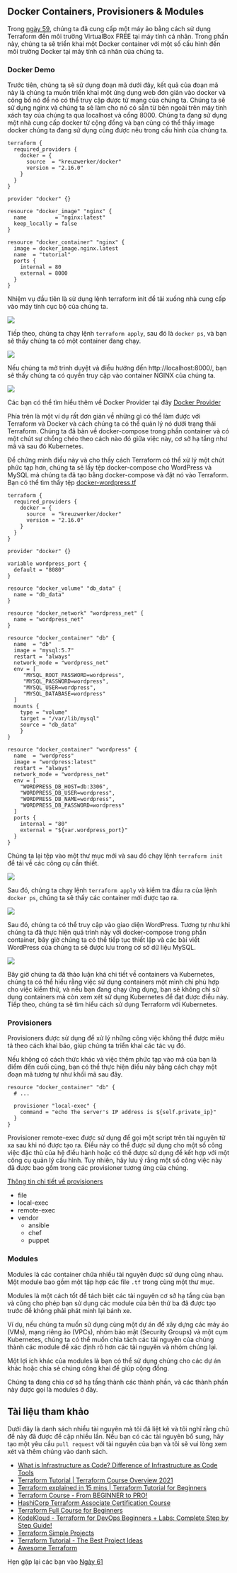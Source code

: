 ## Docker Containers, Provisioners & Modules

Trong [ngày 59](day59.md), chúng ta đã cung cấp một máy ảo bằng cách sử dụng Terraform đến môi trường VirtualBox FREE tại máy tính cá nhân. Trong phần này, chúng ta sẽ triển khai một Docker container với một số cấu hình đến môi trường Docker tại máy tính cá nhân của chúng ta.

### Docker Demo

Trước tiên, chúng ta sẽ sử dụng đoạn mã dưới đây, kết quả của đoạn mã này là chúng ta muốn triển khai một ứng dụng web đơn giản vào docker và công bố nó để nó có thể truy cập được từ mạng của chúng ta. Chúng ta sẽ sử dụng nginx và chúng ta sẽ làm cho nó có sẵn từ bên ngoài trên máy tính xách tay của chúng ta qua localhost và cổng 8000. Chúng ta đang sử dụng một nhà cung cấp docker từ cộng đồng và bạn cũng có thể thấy image docker chúng ta đang sử dụng cũng được nêu trong cấu hình của chúng ta.

```
terraform {
  required_providers {
    docker = {
      source  = "kreuzwerker/docker"
      version = "2.16.0"
    }
  }
}

provider "docker" {}

resource "docker_image" "nginx" {
  name         = "nginx:latest"
  keep_locally = false
}

resource "docker_container" "nginx" {
  image = docker_image.nginx.latest
  name  = "tutorial"
  ports {
    internal = 80
    external = 8000
  }
}
```

Nhiệm vụ đầu tiên là sử dụng lệnh terraform init để tải xuống nhà cung cấp vào máy tính cục bộ của chúng ta.

![](Images/Day60_IAC1.png)

Tiếp theo, chúng ta chạy lệnh `terraform apply`, sau đó là `docker ps`, và bạn sẽ thấy chúng ta có một container đang chạy.

![](Images/Day60_IAC2.png)

Nếu chúng ta mở trình duyệt và điều hướng đến http://localhost:8000/, bạn sẽ thấy chúng ta có quyền truy cập vào container NGINX của chúng ta.

![](Images/Day60_IAC3.png)

Các bạn có thể tìm hiểu thêm về Docker Provider tại đây [Docker Provider](https://registry.terraform.io/providers/kreuzwerker/docker/latest/docs/resources/container)

Phía trên là một ví dụ rất đơn giản về những gì có thể làm được với Terraform và Docker và cách chúng ta có thể quản lý nó dưới trạng thái Terraform. Chúng ta đã bàn về docker-compose trong phần container và có một chút sự chồng chéo theo cách nào đó giữa việc này, cơ sở hạ tầng như mã và sau đó Kubernetes.

Để chứng minh điều này và cho thấy cách Terraform có thể xử lý một chút phức tạp hơn, chúng ta sẽ lấy tệp docker-compose cho WordPress và MySQL mà chúng ta đã tạo bằng docker-compose và đặt nó vào Terraform. Bạn có thể tìm thấy tệp [docker-wordpress.tf](2022/Days/IaC/Docker-WordPress/docker-WordPress.tf)

```
terraform {
  required_providers {
    docker = {
      source  = "kreuzwerker/docker"
      version = "2.16.0"
    }
  }
}

provider "docker" {}

variable wordpress_port {
  default = "8080"
}

resource "docker_volume" "db_data" {
  name = "db_data"
}

resource "docker_network" "wordpress_net" {
  name = "wordpress_net"
}

resource "docker_container" "db" {
  name  = "db"
  image = "mysql:5.7"
  restart = "always"
  network_mode = "wordpress_net"
  env = [
     "MYSQL_ROOT_PASSWORD=wordpress",
     "MYSQL_PASSWORD=wordpress",
     "MYSQL_USER=wordpress",
     "MYSQL_DATABASE=wordpress"
  ]
  mounts {
    type = "volume"
    target = "/var/lib/mysql"
    source = "db_data"
    }
}

resource "docker_container" "wordpress" {
  name  = "wordpress"
  image = "wordpress:latest"
  restart = "always"
  network_mode = "wordpress_net"
  env = [
    "WORDPRESS_DB_HOST=db:3306",
    "WORDPRESS_DB_USER=wordpress",
    "WORDPRESS_DB_NAME=wordpress",
    "WORDPRESS_DB_PASSWORD=wordpress"
  ]
  ports {
    internal = "80"
    external = "${var.wordpress_port}"
  }
}
```

Chúng ta lại tệp vào một thư mục mới và sau đó chạy lệnh `terraform init` để tải về các công cụ cần thiết.

![](Images/Day60_IAC4.png)

Sau đó, chúng ta chạy lệnh `terraform apply` và kiểm tra đầu ra của lệnh `docker ps`, chúng ta sẽ thấy các container mới được tạo ra.

![](Images/Day60_IAC5.png)

Sau đó, chúng ta có thể truy cập vào giao diện WordPress. Tương tự như khi chúng ta đã thực hiện quá trình này với docker-compose trong phần container, bây giờ chúng ta có thể tiếp tục thiết lập và các bài viết WordPress của chúng ta sẽ được lưu trong cơ sở dữ liệu MySQL.

![](Images/Day60_IAC6.png)

Bây giờ chúng ta đã thảo luận khá chi tiết về containers và Kubernetes, chúng ta có thể hiểu rằng việc sử dụng containers một mình chỉ phù hợp cho việc kiểm thử, và nếu bạn đang chạy ứng dụng, bạn sẽ không chỉ sử dụng containers mà còn xem xét sử dụng Kubernetes để đạt được điều này. Tiếp theo, chúng ta sẽ tìm hiểu cách sử dụng Terraform với Kubernetes.

### Provisioners

Provisioners được sử dụng để xử lý những công việc không thể được miêu tả theo cách khai báo, giúp chúng ta triển khai các tác vụ đó.

Nếu không có cách thức khác và việc thêm phức tạp vào mã của bạn là điểm đến cuối cùng, bạn có thể thực hiện điều này bằng cách chạy một đoạn mã tương tự như khối mã sau đây.

```
resource "docker_container" "db" {
  # ...

  provisioner "local-exec" {
    command = "echo The server's IP address is ${self.private_ip}"
  }
}

```

Provisioner remote-exec được sử dụng để gọi một script trên tài nguyên từ xa sau khi nó được tạo ra. Điều này có thể được sử dụng cho một số công việc đặc thù của hệ điều hành hoặc có thể được sử dụng để kết hợp với một công cụ quản lý cấu hình. Tuy nhiên, hãy lưu ý rằng một số công việc này đã được bao gồm trong các provisioner tương ứng của chúng.

[Thông tin chi tiết về provisioners](https://www.terraform.io/language/resources/provisioners/syntax)

- file
- local-exec
- remote-exec
- vendor
  - ansible
  - chef
  - puppet

### Modules

Modules là các container chứa nhiều tài nguyên được sử dụng cùng nhau. Một module bao gồm một tập hợp các file `.tf` trong cùng một thư mục.

Modules là một cách tốt để tách biệt các tài nguyên cơ sở hạ tầng của bạn và cũng cho phép bạn sử dụng các module của bên thứ ba đã được tạo trước để không phải phát minh lại bánh xe.

Ví dụ, nếu chúng ta muốn sử dụng cùng một dự án để xây dựng các máy ảo (VMs), mạng riêng ảo (VPCs), nhóm bảo mật (Security Groups) và một cụm Kubernetes, chúng ta có thể muốn chia tách các tài nguyên của chúng thành các module để xác định rõ hơn các tài nguyên và nhóm chúng lại.

Một lợi ích khác của modules là bạn có thể sử dụng chúng cho các dự án khác hoặc chia sẻ chúng công khai để giúp cộng đồng.

Chúng ta đang chia cơ sở hạ tầng thành các thành phần, và các thành phần này được gọi là modules ở đây.

## Tài liệu tham khảo

Dưới đây là danh sách nhiều tài nguyên mà tôi đã liệt kê và tôi nghĩ rằng chủ đề này đã được đề cập nhiều lần. Nếu bạn có các tài nguyên bổ sung, hãy tạo một yêu cầu `pull request` với tài nguyên của bạn và tôi sẽ vui lòng xem xét và thêm chúng vào danh sách.

- [What is Infrastructure as Code? Difference of Infrastructure as Code Tools](https://www.youtube.com/watch?v=POPP2WTJ8es)
- [Terraform Tutorial | Terraform Course Overview 2021](https://www.youtube.com/watch?v=m3cKkYXl-8o)
- [Terraform explained in 15 mins | Terraform Tutorial for Beginners](https://www.youtube.com/watch?v=l5k1ai_GBDE)
- [Terraform Course - From BEGINNER to PRO!](https://www.youtube.com/watch?v=7xngnjfIlK4&list=WL&index=141&t=16s)
- [HashiCorp Terraform Associate Certification Course](https://www.youtube.com/watch?v=V4waklkBC38&list=WL&index=55&t=111s)
- [Terraform Full Course for Beginners](https://www.youtube.com/watch?v=EJ3N-hhiWv0&list=WL&index=39&t=27s)
- [KodeKloud - Terraform for DevOps Beginners + Labs: Complete Step by Step Guide!](https://www.youtube.com/watch?v=YcJ9IeukJL8&list=WL&index=16&t=11s)
- [Terraform Simple Projects](https://terraform.joshuajebaraj.com/)
- [Terraform Tutorial - The Best Project Ideas](https://www.youtube.com/watch?v=oA-pPa0vfks)
- [Awesome Terraform](https://github.com/shuaibiyy/awesome-terraform)

Hẹn gặp lại các bạn vào [Ngày 61](day61.md)
